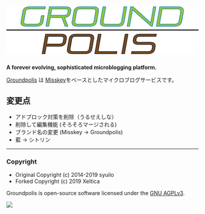 [![Groundpolis](/assets/title.svg)](https://social.xeltica.work/)
================================================================

**A forever evolving, sophisticated microblogging platform.**

[Groundpolis](https://social.xeltica.work") は [Misskey](https://github.com/xeltica/groundpolis)をベースとしたマイクロブログサービスです。

## 変更点

- アドブロック対策を削除（うるせえしな）
- 削除して編集機能 (そろそろマージされる)
- ブランド名の変更 (Misskey -> Groundpolis)
- 藍 -> シトリン



---

### Copyright
- Original Copyright (c) 2014-2019 syuilo
- Forked Copyright (c) 2019 Xeltica

Groundpolis is open-source software licensed under the [GNU AGPLv3](LICENSE).

[![][agpl-3.0-badge]][AGPL-3.0]

[agpl-3.0]:           https://www.gnu.org/licenses/agpl-3.0.en.html
[agpl-3.0-badge]:     https://img.shields.io/badge/license-AGPL--3.0-444444.svg?style=for-the-badge
